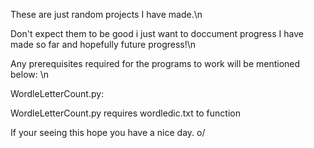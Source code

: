 These are just random projects I have made.\n

Don't expect them to be good i just want to doccument progress I have made so far and hopefully future progress!\n

Any prerequisites required for the programs to work will be mentioned below: \n

WordleLetterCount.py: 

WordleLetterCount.py requires wordledic.txt to function


If your seeing this hope you have a nice day. o/
